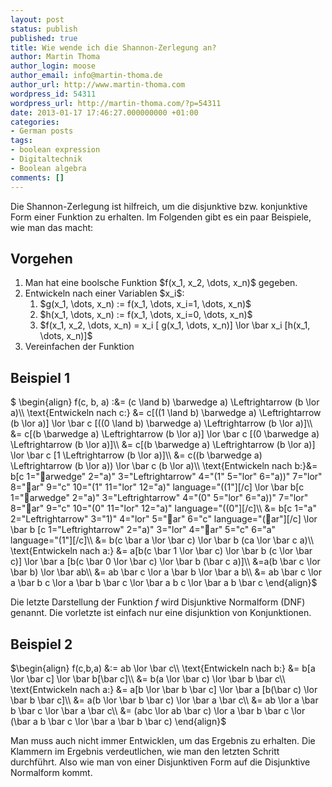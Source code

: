 ```yaml
---
layout: post
status: publish
published: true
title: Wie wende ich die Shannon-Zerlegung an?
author: Martin Thoma
author_login: moose
author_email: info@martin-thoma.de
author_url: http://www.martin-thoma.com
wordpress_id: 54311
wordpress_url: http://martin-thoma.com/?p=54311
date: 2013-01-17 17:46:27.000000000 +01:00
categories:
- German posts
tags:
- boolean expression
- Digitaltechnik
- Boolean algebra
comments: []
---
```

Die Shannon-Zerlegung ist hilfreich, um die disjunktive bzw. konjunktive Form einer Funktion zu erhalten. Im Folgenden gibt es ein paar Beispiele, wie man das macht:

<h2>Vorgehen</h2>

<ol>
 <li>Man hat eine boolsche Funktion $f(x_1, x_2, \dots, x_n)$ gegeben.</li>
 <li>Entwickeln nach einer Variablen $x_i$:
  <ol>
    <li>$g(x_1, \dots, x_n) := f(x_1, \dots, x_i=1, \dots, x_n)$</li>
    <li>$h(x_1, \dots, x_n) := f(x_1, \dots, x_i=0, \dots, x_n)$</li>
    <li>$f(x_1, x_2, \dots, x_n) = x_i [ g(x_1, \dots, x_n)] \lor \bar x_i [h(x_1, \dots, x_n)]$</li>
  </ol>
  </li>
  <li>Vereinfachen der Funktion</li>
</ol>

<h2>Beispiel 1</h2>
$
\begin{align}
f(c, b, a) :&= (c \land b) \barwedge a) \Leftrightarrow (b \lor a)\\
\text{Entwickeln nach c:} &= c[((1 \land b) \barwedge a) \Leftrightarrow (b \lor a)] \lor \bar c [((0 \land b) \barwedge a) \Leftrightarrow (b \lor a)]\\
&= c[(b \barwedge a) \Leftrightarrow (b \lor a)] \lor \bar c [(0 \barwedge a) \Leftrightarrow (b \lor a)]\\
&= c[(b \barwedge a) \Leftrightarrow (b \lor a)] \lor \bar c [1 \Leftrightarrow (b \lor a)]\\
&= c((b \barwedge a) \Leftrightarrow (b \lor a)) \lor \bar c (b \lor a)\\
\text{Entwickeln nach b:}&= b[c 1="arwedge" 2="a)" 3="Leftrightarrow" 4="(1" 5="lor" 6="a))" 7="lor" 8="ar" 9="c" 10="(1" 11="lor" 12="a)" language="((1"][/c] \lor \bar b[c 1="arwedge" 2="a)" 3="Leftrightarrow" 4="(0" 5="lor" 6="a))" 7="lor" 8="ar" 9="c" 10="(0" 11="lor" 12="a)" language="((0"][/c]\\
&= b[c 1="a" 2="Leftrightarrow" 3="1)" 4="lor" 5="ar" 6="c" language="(ar"][/c] \lor \bar b [c 1="Leftrightarrow" 2="a)" 3="lor" 4="ar" 5="c" 6="a" language="(1"][/c]\\
&= b(c \bar a \lor \bar c) \lor \bar b (ca \lor \bar c a)\\
\text{Entwickeln nach a:} &= a[b(c \bar 1 \lor \bar c) \lor \bar b (c \lor \bar c)] \lor \bar a [b(c \bar 0 \lor \bar c) \lor \bar b (\bar c a)]\\
&=a(b \bar c \lor \bar b) \lor \bar ab\\
&= ab \bar c \lor a \bar b \lor \bar a b\\
&= ab \bar c \lor a \bar b c \lor a \bar b \bar c \lor \bar a b c \lor \bar a b \bar c
\end{align}$

Die letzte Darstellung der Funktion $f$ wird Disjunktive Normalform (DNF) genannt. Die vorletzte ist einfach nur eine disjunktion von Konjunktionen.

<h2>Beispiel 2</h2>
$\begin{align}
f(c,b,a) &:= ab \lor \bar c\\
\text{Entwickeln nach b:} &= b[a \lor \bar c] \lor \bar b[\bar c]\\
&= b(a \lor \bar c) \lor \bar b \bar c\\
\text{Entwickeln nach a:} &= a[b \lor \bar b \bar c] \lor \bar a [b(\bar c) \lor \bar b \bar c]\\
&= a(b \lor \bar b \bar c) \lor \bar a \bar c\\
&= ab \lor a \bar b \bar c \lor \bar a \bar c\\
&= (abc \lor ab \bar c) \lor a \bar b \bar c \lor (\bar a b \bar c  \lor \bar a \bar b \bar c)
\end{align}$ 

Man muss auch nicht immer Entwicklen, um das Ergebnis zu erhalten. Die Klammern im Ergebnis verdeutlichen, wie man den letzten Schritt durchf&uuml;hrt. Also wie man von einer Disjunktiven Form auf die Disjunktive Normalform kommt.
